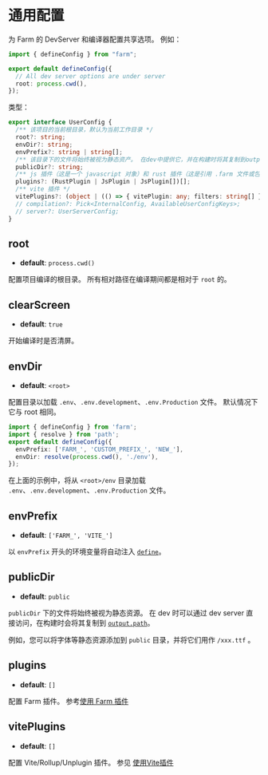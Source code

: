 # 通用配置 

为 Farm 的 DevServer 和编译器配置共享选项。 例如：

```ts
import { defineConfig } from "farm";

export default defineConfig({
  // All dev server options are under server
  root: process.cwd(),
});
```

类型：
```ts
export interface UserConfig {
  /** 该项目的当前根目录，默认为当前工作目录 */
  root?: string;
  envDir?: string;
  envPrefix?: string | string[];
  /** 该目录下的文件将始终被视为静态资产。 在dev中提供它，并在构建时将其复制到output.path */
  publicDir?: string;
  /** js 插件（这是一个 javascript 对象）和 rust 插件（这是引用 .farm 文件或包的字符串） */
  plugins?: (RustPlugin | JsPlugin | JsPlugin[])[];
  /** vite 插件 */
  vitePlugins?: (object | (() => { vitePlugin: any; filters: string[] }))[];
  // compilation?: Pick<InternalConfig, AvailableUserConfigKeys>;
  // server?: UserServerConfig;
}
```
## root

- **default**: `process.cwd()`

配置项目编译的根目录。 所有相对路径在编译期间都是相对于 `root` 的。

## clearScreen
- **default**: `true`

开始编译时是否清屏。

## envDir
- **default**: `<root>`

配置目录以加载 `.env`、`.env.development`、`.env.Production` 文件。 默认情况下它与 root 相同。

```ts
import { defineConfig } from 'farm';
import { resolve } from 'path';
export default defineConfig({
  envPrefix: ['FARM_', 'CUSTOM_PREFIX_', 'NEW_'],
  envDir: resolve(process.cwd(), './env'),
});
```
在上面的示例中，将从 `<root>/env` 目录加载 `.env`、`.env.development`、`.env.Production` 文件。

## envPrefix
- **default**: `['FARM_', 'VITE_']`

以 `envPrefix` 开头的环境变量将自动注入 [`define`](/docs/config/compilation-options#define)。

## publicDir
- **default**: `public`

`publicDir` 下的文件将始终被视为静态资源。 在 dev 时可以通过 dev server 直接访问，在构建时会将其复制到 [`output.path`](/docs/config/compilation-options#outputpath)。

例如，您可以将字体等静态资源添加到 `public` 目录，并将它们用作 `/xxx.ttf` 。

## plugins
- **default**: `[]`

配置 Farm 插件。 参考[使用 Farm 插件](/docs/using-plugins#farm-compilation-plugins)

## vitePlugins
- **default**: `[]`

配置 Vite/Rollup/Unplugin 插件。 参见 [使用Vite插件](/docs/using-plugins#using-viterollupunplugin-plugins-in-farm)
